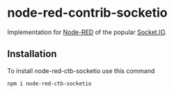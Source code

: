 # node-red-contrib-socketio
Implementation for [Node-RED](https://nodered.org/) of the popular [Socket.IO](http://socket.io/).

## Installation
To install node-red-ctb-socketio use this command

`npm i node-red-ctb-socketio`
